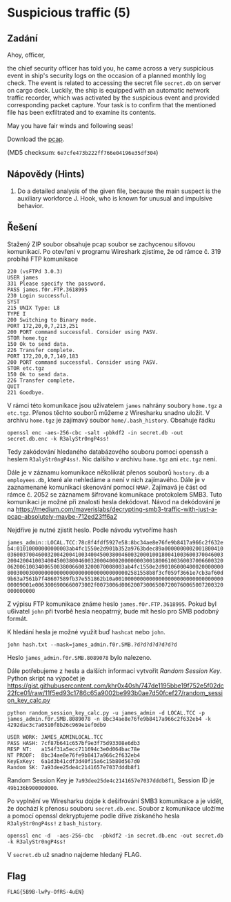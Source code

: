# Suspicious traffic (5)

## Zadání

Ahoy, officer,

the chief security officer has told you, he came across a very suspicious event in ship's security logs on the occasion of a planned monthly log check. The event is related to accessing the secret file `secret.db` on server on cargo deck. Luckily, the ship is equipped with an automatic network traffic recorder, which was activated by the suspicious event and provided corresponding packet capture. Your task is to confirm that the mentioned file has been exfiltrated and to examine its contents.

May you have fair winds and following seas!

Download the [pcap](suspicious_traffic.zip).

(MD5 checksum: `6e7cfe473b222ff766e04196e35df304`)

## Nápovědy (Hints)

1. Do a detailed analysis of the given file, because the main suspect is the auxiliary workforce J. Hook, who is known for unusual and impulsive behavior.

## Řešení

Stažený ZIP soubor obsahuje pcap soubor se zachycenou síťovou komunikací. Po otevření v programu Wireshark zjistíme, že od rámce č. 319 probíhá FTP komunikace

```text
220 (vsFTPd 3.0.3)
USER james
331 Please specify the password.
PASS james.f0r.FTP.3618995
230 Login successful.
SYST
215 UNIX Type: L8
TYPE I
200 Switching to Binary mode.
PORT 172,20,0,7,213,251
200 PORT command successful. Consider using PASV.
STOR home.tgz
150 Ok to send data.
226 Transfer complete.
PORT 172,20,0,7,149,183
200 PORT command successful. Consider using PASV.
STOR etc.tgz
150 Ok to send data.
226 Transfer complete.
QUIT
221 Goodbye.
```

V rámci této komunikace jsou uživatelem `james` nahrány soubory `home.tgz` a `etc.tgz`. Přenos těchto souborů můžeme z Wiresharku snadno uložit. V archivu `home.tgz` je zajímavý soubor `home/.bash_history`. Obsahuje řádku

`openssl enc -aes-256-cbc -salt -pbkdf2 -in secret.db -out secret.db.enc -k R3alyStr0ngP4ss!`

Tedy zakódování hledaného databázového souboru pomocí openssh a heslem `R3alyStr0ngP4ss!`. Nic dalšího v archivu `home.tgz` ani `etc.tgz` není.

Dále je v záznamu komunikace několikrát přenos souborů `hostory.db` a `employees.db`, které ale nehledáme a není v nich zajímavého. Dále je v zaznamenané komunikaci skenování pomocí `NMAP`. Zajímavá je část od rámce č. 2052 se záznamem šifrované komunikace protokolem SMB3. Tuto komunikaci je možné při znalosti hesla dekódovat. Návod na dekódování je na <https://medium.com/maverislabs/decrypting-smb3-traffic-with-just-a-pcap-absolutely-maybe-712ed23ff6a2>

Nejdříve je nutné zjistit heslo. Podle návodu vytvoříme hash

`james_admin::LOCAL.TCC:78c8f4fdf5927e58:8bc34ae8e76fe9b8417a966c2f632eb4:01010000000000003ab4fc1550e2d901b352a9763bdec89a00000000020018004100360037004600320042004100340045003800460032000100180041003600370046003200420041003400450038004600320004000200000003001800610036003700660032006200610034006500380066003200070008003ab4fc1550e2d901060004000200000008003000300000000000000000000000000000002581558b8f3cf059f3661e7cb3af60d9b63a7561b7f48607589fb37e551862b10a0010000000000000000000000000000000000009001e0063006900660073002f0073006d006200730065007200760065007200320000000000`

Z výpisu FTP komunikace známe heslo `james.f0r.FTP.3618995`. Pokud byl u6ivatel `john` při tvorbě hesla neopatrný, bude mít heslo pro SMB podobný formát.

K hledání hesla je možné využít buď `hashcat` nebo `john`.

`john hash.txt --mask=james_admin.f0r.SMB.?d?d?d?d?d?d?d`

Heslo `james_admin.f0r.SMB.8089078` bylo nalezeno.

Dále potřebujeme z hesla a dalších informací vytvořit _Random Session Key_. Python skript na výpočet je <https://gist.githubusercontent.com/khr0x40sh/747de1195bbe19f752e5f02dc22fce01/raw/11f5ed93c1786c65a9002be993b0ae7d50fcef27/random_session_key_calc.py>

`python random_session_key_calc.py -u james_admin -d LOCAL.TCC -p james_admin.f0r.SMB.8089078 -n 8bc34ae8e76fe9b8417a966c2f632eb4 -k 4292dac3c7a0510f8b26c969e1ef0db9`

```text
USER WORK: JAMES_ADMINLOCAL.TCC
PASS HASH: 7cf87b641c657bf9e3f75d93308e6db3
RESP NT:   a154f31a5ecc711694c3e0d064bac78e
NT PROOF:  8bc34ae8e76fe9b8417a966c2f632eb4
KeyExKey:  6a1d3b41cdf3d40f15a6c15b80d567d0
Random SK: 7a93dee25de4c2141657e7037dddb8f1
```

Random Session Key je `7a93dee25de4c2141657e7037dddb8f1`, Session ID je `49b136b900000000`.

Po vyplnění ve Wiresharku dojde k dešifrování SMB3 komunikace a je vidět, že dochází k přenosu souboru `secret.db.enc`. Soubor z komunikace uložíme a pomocí openssl dekryptujeme podle dříve získaného hesla `R3alyStr0ngP4ss!` z `bash_history`.

`openssl enc -d  -aes-256-cbc  -pbkdf2 -in secret.db.enc -out secret.db -k R3alyStr0ngP4ss!`

V `secret.db` už snadno najdeme hledaný FLAG.

## Flag

`FLAG{5B9B-lwPy-OfRS-4uEN}`
